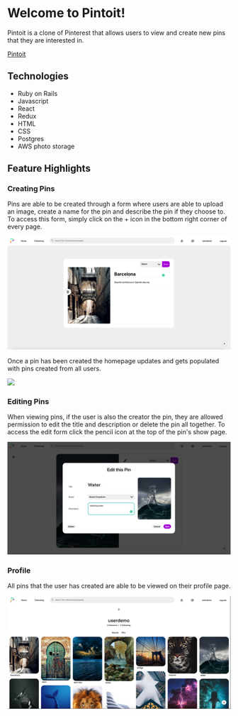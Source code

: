 # Welcome to Pintoit!

Pintoit is a clone of Pinterest that allows users to view and create new pins that they are interested in.

[Pintoit](https://pintoit.herokuapp.com/)

## Technologies
* Ruby on Rails
* Javascript
* React
* Redux
* HTML
* CSS
* Postgres
* AWS photo storage

## Feature Highlights

### Creating Pins

Pins are able to be created through a form where users are able to upload an image, create a name for the pin and describe the pin if they choose to. To access this form, simply click on the + icon in the bottom right corner of every page.

![](https://github.com/karlfleener/pintoit/blob/master/app/assets/images/pins/pin_create.png)

Once a pin has been created the homepage updates and gets populated with pins created from all users.

![](https://github.com/karlfleener/pintoit/blob/master/app/assets/images/pins/homepage.png)

### Editing Pins

When viewing pins, if the user is also the creator the pin, they are allowed permission to edit the title and description or delete the pin all together. To access the edit form click the pencil icon at the top of the pin's show page.

![](https://github.com/karlfleener/pintoit/blob/master/app/assets/images/pins/pin_edit.png)

### Profile

All pins that the user has created are able to be viewed on their profile page.

![](https://github.com/karlfleener/pintoit/blob/master/app/assets/images/pins/profile.png)
